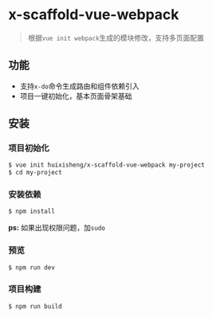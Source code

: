 # x-scaffold-vue-webpack

> 根据`vue init webpack`生成的模块修改，支持多页面配置

## 功能 ##
- 支持`x-do`命令生成路由和组件依赖引入
- 项目一键初始化，基本页面骨架基础

## 安装 ##

### 项目初始化 ###

``` bash
$ vue init huixisheng/x-scaffold-vue-webpack my-project
$ cd my-project
```

### 安装依赖 ###

``` bash
$ npm install
```

**ps:** 如果出现权限问题，加`sudo`

### 预览 ###

``` bash
$ npm run dev
```

### 项目构建 ###


``` bash
$ npm run build
```
